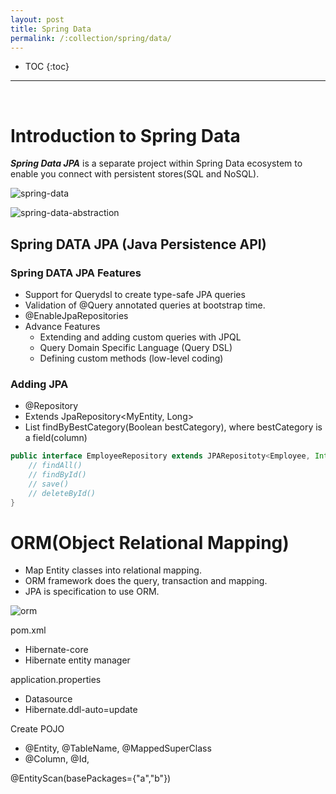 ```yaml
---
layout: post
title: Spring Data
permalink: /:collection/spring/data/
---
```


- TOC
{:toc}

<hr><br>

# Introduction to Spring Data
***Spring Data JPA*** is a separate project within Spring Data ecosystem to enable you connect with persistent stores(SQL and NoSQL).

![spring-data]({{site.cdn}}/spring/spring-data/spring-data.png)

![spring-data-abstraction]({{site.cdn}}/spring/spring-data/spring-data-abstraction.png)

## Spring DATA JPA (Java Persistence API)

### Spring DATA JPA Features
- Support for Querydsl to create type-safe JPA queries
- Validation of @Query annotated queries at bootstrap time.
- @EnableJpaRepositories
- Advance Features
  - Extending and adding custom queries with JPQL
  - Query Domain Specific Language (Query DSL)
  - Defining custom methods (low-level coding)

### Adding JPA
- @Repository
- Extends JpaRepository<MyEntity, Long>
- List<ProductCategory> findByBestCategory(Boolean bestCategory), where bestCategory is a field(column)

```java
public interface EmployeeRepository extends JPARepositoty<Employee, Integer>{
    // findAll()
    // findById()
    // save()
    // deleteById()
}
```

# ORM(Object Relational Mapping)
- Map Entity classes into relational mapping.
- ORM framework does the query, transaction and mapping.
- JPA is specification to use ORM.

![orm]({{site.cdn}}/spring/spring-data/orm.png)

pom.xml
- Hibernate-core
- Hibernate entity manager

application.properties
- Datasource
- Hibernate.ddl-auto=update

Create POJO
- @Entity, @TableName, @MappedSuperClass
- @Column, @Id, 

@EntityScan(basePackages={"a","b"})
